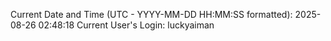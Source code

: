Current Date and Time (UTC - YYYY-MM-DD HH:MM:SS formatted): 2025-08-26 02:48:18
Current User's Login: luckyaiman
